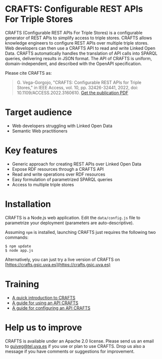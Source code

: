 CRAFTS: Configurable REST APIs For Triple Stores
==========
CRAFTS (Configurable REST APIs For Triple Stores) is a configurable generator of REST APIs to simplify access to triple stores.
CRAFTS allows knowledge engineers to configure REST APIs over multiple triple stores. 
Web developers can then use a CRAFTS API to read and write Linked Open Data. 
CRAFTS automatically handles the translation of API calls into SPARQL queries, delivering results in JSON format. 
The API of CRAFTS is uniform, domain-independent, and described with the OpenAPI specification. 


Please cite CRAFTS as:

> G. Vega-Gorgojo, "CRAFTS: Configurable REST APIs for Triple Stores," in IEEE Access, vol. 10, pp. 32426-32441, 2022, doi: 10.1109/ACCESS.2022.3160610.
[Get the publication PDF](https://ieeexplore.ieee.org/document/9737489)

Target audience
==========
* Web developers struggling with Linked Open Data
* Semantic Web practitioners


Key features
==========
* Generic approach for creating REST APIs over Linked Open Data
* Expose RDF resources through a CRAFTS API
* Read and write operations over RDF resources
* Easy formulation of parametrized SPARQL queries
* Access to multiple triple stores


Installation
==========
CRAFTS is a Node.js web application. Edit the `data/config.js` file to parametrize your deployment (parameters are auto-descriptive).

Assuming `npm` is installed, launching CRAFTS just requires the following two commands:

```console
$ npm update
$ node app.js
```

Alternatively, you can just try a live version of CRAFTS on [https://crafts.gsic.uva.es](https://crafts.gsic.uva.es)


Training
==========
* [A quick introduction to CRAFTS](https://crafts.gsic.uva.es/CRAFTSslides.pdf)
* [A guide for using an API CRAFTS](https://crafts.gsic.uva.es/CRAFTSaccess101.pdf)
* [A guide for configuring an API CRAFTS](https://crafts.gsic.uva.es/CRAFTSconfig101.html)


Help us to improve
==========
CRAFTS is available under an Apache 2.0 license. Please send us an email to [guiveg@tel.uva.es](mailto:guiveg@tel.uva.es) if you use or plan to use CRAFTS. Drop us also a message if you have comments or suggestions for improvement.

